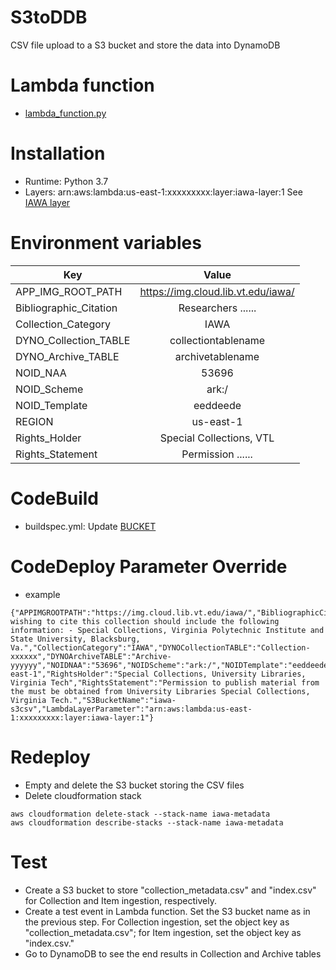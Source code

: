 # S3toDDB
CSV file upload to a S3 bucket and store the data into DynamoDB

# Lambda function
* [lambda_function.py](lambda_function.py)

# Installation
* Runtime: Python 3.7
* Layers: arn:aws:lambda:us-east-1:xxxxxxxxx:layer:iawa-layer:1 See [IAWA layer](https://github.com/vt-digital-libraries-platform/lambda_layers)

# Environment variables
| Key | Value |
|----------|:-------------:|
| APP_IMG_ROOT_PATH | https://img.cloud.lib.vt.edu/iawa/ |
| Bibliographic_Citation | Researchers ...... |
| Collection_Category | IAWA |
| DYNO_Collection_TABLE | collectiontablename |
| DYNO_Archive_TABLE | archivetablename |
| NOID_NAA | 53696 |
| NOID_Scheme | ark:/ |
| NOID_Template | eeddeede |
| REGION | us-east-1 |
| Rights_Holder | Special Collections, VTL |
| Rights_Statement | Permission ...... |

# CodeBuild 
* buildspec.yml: Update [BUCKET](buildspec.yml#L11)

# CodeDeploy Parameter Override
* example

```
{"APPIMGROOTPATH":"https://img.cloud.lib.vt.edu/iawa/","BibliographicCitation":"Researchers wishing to cite this collection should include the following information: - Special Collections, Virginia Polytechnic Institute and State University, Blacksburg, Va.","CollectionCategory":"IAWA","DYNOCollectionTABLE":"Collection-xxxxxx","DYNOArchiveTABLE":"Archive-yyyyyy","NOIDNAA":"53696","NOIDScheme":"ark:/","NOIDTemplate":"eeddeede","REGION":"us-east-1","RightsHolder":"Special Collections, University Libraries, Virginia Tech","RightsStatement":"Permission to publish material from the must be obtained from University Libraries Special Collections, Virginia Tech.","S3BucketName":"iawa-s3csv","LambdaLayerParameter":"arn:aws:lambda:us-east-1:xxxxxxxxx:layer:iawa-layer:1"}
```

# Redeploy
* Empty and delete the S3 bucket storing the CSV files
* Delete cloudformation stack
```
aws cloudformation delete-stack --stack-name iawa-metadata
aws cloudformation describe-stacks --stack-name iawa-metadata
```

# Test
* Create a S3 bucket to store "collection_metadata.csv" and "index.csv" for Collection and Item ingestion, respectively.
* Create a test event in Lambda function. Set the S3 bucket name as in the previous step. For Collection ingestion, set the object key as "collection_metadata.csv"; for Item ingestion, set the object key as "index.csv."
* Go to DynamoDB to see the end results in Collection and Archive tables

